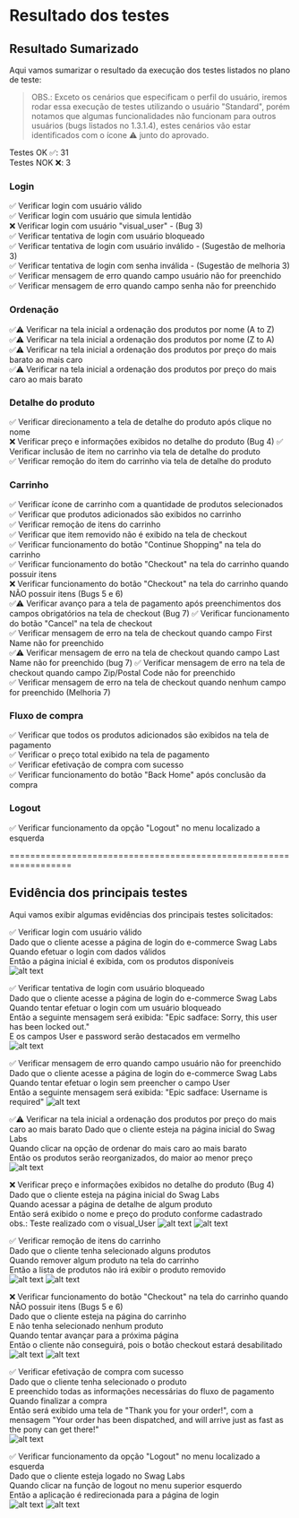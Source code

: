 # Resultado dos testes

## Resultado Sumarizado
Aqui vamos sumarizar o resultado da execução dos testes listados no plano de teste:

>OBS.: Exceto os cenários que especificam o perfil do usuário, iremos rodar essa execução de testes utilizando o usuário "Standard", porém notamos que algumas funcionalidades não funcionam para outros usuários (bugs listados no 1.3.1.4),  estes cenários vão estar identificados com o ícone ⚠️ junto do aprovado.

Testes OK  ✅:  31  
Testes NOK ❌:  3    

### Login
✅ Verificar login com usuário válido  
✅ Verificar login com usuário que simula lentidão  
❌ Verificar login com usuário "visual_user" - (Bug 3)  
✅ Verificar tentativa de login com usuário bloqueado  
✅ Verificar tentativa de login com usuário inválido - (Sugestão de melhoria 3)  
✅ Verificar tentativa de login com senha inválida - (Sugestão de melhoria 3)  
✅ Verificar mensagem de erro quando campo usuário não for preenchido  
✅ Verificar mensagem de erro quando campo senha não for preenchido  

### Ordenação
✅⚠️ Verificar na tela inicial a ordenação dos produtos por nome (A to Z)  
✅⚠️ Verificar na tela inicial a ordenação dos produtos por nome (Z to A)  
✅⚠️ Verificar na tela inicial a ordenação dos produtos por preço do mais barato ao mais caro  
✅⚠️ Verificar na tela inicial a ordenação dos produtos por preço do mais caro ao mais barato  

### Detalhe do produto
✅ Verificar direcionamento a tela de detalhe do produto após clique no nome  
❌ Verificar preço e informações exibidos no detalhe do produto  (Bug 4)
✅ Verificar inclusão de item no carrinho via tela de detalhe do produto  
✅ Verificar remoção do item do carrinho via tela de detalhe do produto  

### Carrinho
✅ Verificar ícone de carrinho com a quantidade de produtos selecionados  
✅ Verificar que produtos adicionados são exibidos no carrinho  
✅ Verificar remoção de itens do carrinho  
✅ Verificar que item removido não é exibido na tela de checkout  
✅ Verificar funcionamento do botão "Continue Shopping" na tela do carrinho  
✅ Verificar funcionamento do botão "Checkout" na tela do carrinho quando possuir itens  
❌ Verificar funcionamento do botão "Checkout" na tela do carrinho quando NÃO possuir itens (Bugs 5 e 6)  
✅⚠️ Verificar avanço para a tela de pagamento após preenchimentos dos campos obrigatórios na tela de checkout  (Bug 7)
✅ Verificar funcionamento do botão "Cancel" na tela de checkout  
✅ Verificar mensagem de erro na tela de checkout quando campo First Name não for preenchido  
✅⚠️ Verificar mensagem de erro na tela de checkout quando campo Last Name não for preenchido  (bug 7)
✅ Verificar mensagem de erro na tela de checkout quando campo Zip/Postal Code não for preenchido  
✅ Verificar mensagem de erro na tela de checkout quando nenhum campo for preenchido   (Melhoria 7)  

### Fluxo de compra
✅ Verificar que todos os produtos adicionados são exibidos na tela de pagamento  
✅ Verificar o preço total exibido na tela de pagamento  
✅ Verificar efetivação de compra com sucesso  
✅ Verificar funcionamento do botão "Back Home" após conclusão da compra  

### Logout
✅ Verificar funcionamento da opção "Logout" no menu localizado a esquerda  

==================================================================

## Evidência dos principais testes
Aqui vamos exibir algumas evidências dos principais testes solicitados:

✅ Verificar login com usuário válido  
Dado que o cliente acesse a página de login do e-commerce Swag Labs  
Quando efetuar o login com dados válidos  
Então a página inicial é exibida, com os produtos disponíveis  
![alt text](images/image-15.png)  

✅ Verificar tentativa de login com usuário bloqueado  
Dado que o cliente acesse a página de login do e-commerce Swag Labs  
Quando tentar efetuar o login com um usuário bloqueado  
Então a seguinte mensagem será exibida: "Epic sadface: Sorry, this user has been locked out."  
E os campos User e password serão destacados em vermelho  
![alt text](images/image-16.png)

✅ Verificar mensagem de erro quando campo usuário não for preenchido  
Dado que o cliente acesse a página de login do e-commerce Swag Labs  
Quando tentar efetuar o login sem preencher o campo User  
Então a seguinte mensagem será exibida: "Epic sadface: Username is required" 
![alt text](images/image-17.png) 

✅⚠️ Verificar na tela inicial a ordenação dos produtos por preço do mais caro ao mais barato 
Dado que o cliente esteja na página inicial do Swag Labs  
Quando clicar na opção de ordenar do mais caro ao mais barato  
Então os produtos serão reorganizados, do maior ao menor preço  
![alt text](images/image-18.png)

❌ Verificar preço e informações exibidos no detalhe do produto  (Bug 4)
Dado que o cliente esteja na página inicial do Swag Labs  
Quando acessar a página de detalhe de algum produto  
Então será exibido o nome e preço do produto conforme cadastrado  
obs.: Teste realizado com o visual_User
![alt text](images/image-19.png)
![alt text](images/image-20.png)

✅ Verificar remoção de itens do carrinho  
Dado que o cliente tenha selecionado alguns produtos  
Quando remover algum produto na tela do carrinho  
Então a lista de produtos não irá exibir o produto removido  
![alt text](images/image-21.png)
![alt text](images/image-22.png)

❌ Verificar funcionamento do botão "Checkout" na tela do carrinho quando NÃO possuir itens (Bugs 5 e 6)  
Dado que o cliente esteja na página do carrinho  
E não tenha selecionado nenhum produto  
Quando tentar avançar para a próxima página   
Então o cliente não conseguirá, pois o botão checkout estará desabilitado  
![alt text](images/image-23.png)
![alt text](images/image-24.png)

✅ Verificar efetivação de compra com sucesso  
Dado que o cliente tenha selecionado o produto  
E preenchido todas as informações necessárias do fluxo de pagamento  
Quando finalizar a compra  
Então será exibido uma tela de "Thank you for your order!", com a mensagem "Your order has been dispatched, and will arrive just as fast as the pony can get there!"  
![alt text](images/image-25.png)

✅ Verificar funcionamento da opção "Logout" no menu localizado a esquerda  
Dado que o cliente esteja logado no Swag Labs  
Quando clicar na função de logout no menu superior esquerdo  
Então a aplicação é redirecionada para a página de login  
![alt text](images/image-26.png)
![alt text](images/image-27.png)